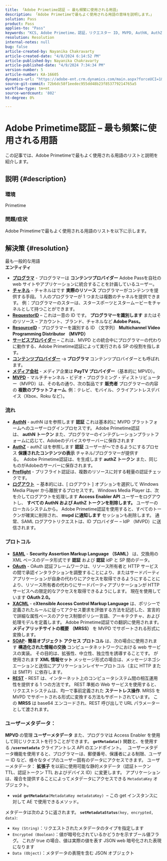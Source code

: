 ```yaml
---
title: 「Adobe Primetime認証 – 最も頻繁に使用される用語」
description: 「Adobe Primetimeで最もよく使用される用語の意味を説明します。」
solution: Pass
product: Pass
applies-to: "Pass"
keywords: "KCS, Adobe Primetime，認証，リクエスター ID, MVPD, AuthN, AuthZ, Adobe Pass"
resolution: Resolution
internal-notes: null
bug: false
article-created-by: Nayanika Chakravarty
article-created-date: "4/8/2024 6:14:52 PM"
article-published-by: Nayanika Chakravarty
article-published-date: "4/9/2024 7:34:34 PM"
version-number: 5
article-number: KA-16605
dynamics-url: "https://adobe-ent.crm.dynamics.com/main.aspx?forceUCI=1&pagetype=entityrecord&etn=knowledgearticle&id=db4a38e4-d3f5-ee11-a1fe-6045bd006295"
source-git-commit: 72b6dc58f1eedec955dd48b23f853779214765a5
workflow-type: tm+mt
source-wordcount: '802'
ht-degree: 0%

---
```


# Adobe Primetime認証 – 最も頻繁に使用される用語


この記事では、Adobe Primetimeで最もよく使用される用語のリストと説明を紹介します。

## 説明 {#description}


### 環境

Primetime

### 問題/症状

Adobe Primetimeで最もよく使用される用語のリストを以下に示します。


## 解決策 {#resolution}

最も一般的な用語<br>
<b>エンティティ</b>

- <u><b>プログラマ</b></u> - プログラマーは <b>コンテンツプロバイダー</b> Adobe Passを自社の web サイトやアプリケーションに統合することを計画しているユーザー。
- <u><b>チャネル</b></u> - チャネルはです <b>実際のリソース</b> プログラマーがコンテンツを提供する手段。 1 人のプログラマーが 1 つまたは複数のチャネルを提供できます。 例：プログラマーのスターは、スタースポーツとスタームービーをチャネルとして持つことができます。
- <u><b>RequestorID</b></u>  – これは一意の ID です。 <b>プログラマーを識別します</b> またはそのリソース – アカウント、ブランド、チャネルなど<b> Adobe Pass。 </b>
- <u><b>ResourceID</b></u> - プログラマーを識別する ID （文字列）<b> Multichannel Video Programming Distributor （MVPD） </b>
- <u><b>サービスプロバイダー</b></u>  – これは、MVPD との統合中にプログラマーの代わりに動作する、Adobe Primetime認証によって実行される SP の役割を指します。
- <u><b>コンテンツプロバイダー</b></u> -a <b>プログラマ </b>コンテンツプロバイダーとも呼ばれます。
- <u><b>メディア会社</b></u> - メディア企業は <b>PayTV プロバイダー</b>（基本的に MPVD）。
- <u><b>MVPD</b></u> - マルチチャンネル・ビデオ・プログラミング・ディストリビューター（MVPD）は、その名の通り、次の製品です <b>販売者</b> プログラマーの内容の <b>複数のプラットフォーム</b>. 例：テレビ、モバイル、クライアントレスデバイス（Xbox、Roku など）。


### 流れ

- <u><b>AuthN</b></u> - authN はを参照します <b>認証</b> これは基本的に MVPD プラットフォームへのユーザーログインプロセスです。 Adobe Primetime認証は、 <b>authN トークン </b>また、プログラマーのインテグレーションプラットフォームに応じて、Adobeのデバイスやサーバーに保存されます
- <u><b>AuthZ</b></u> - authZ はを参照します <b>認証</b> ユーザーが～できるようにするプロセス <b>保護されたコンテンツの表示</b> チャネル/プログラマーが提供する。  Adobe Primetime認証は、を生成します <b>authZ トークン</b> また、同じものがAdobeのサーバーに保存されます。
- <u><b>Preflight</b></u> - プリフライト認証は、複数のリソースに対する軽量の認証チェックです。
- <u><b>ログアウト</b></u>  – 基本的には、[ ログアウト ] オプションを選択して Windows Media Player から離脱するプロセスです。 Windows Media Player は、次を介してログアウトを処理します <b>Access Enabler API</b> ユーザーをログアウトし、 <b>すべての AuthN および AuthZ トークンを削除します。</b> ユーザーのローカルシステムから。 Adobe Primetime認証を使用すると、すべてのトークンが確実に削除され、 <b>mvpd に通知します</b> セッションも削除します。 通常、SAML ログアウトリクエストは、ID プロバイダー – IdP （MVPD）に送信されます。




### プロトコル

- <b><u>SAML</u></b> - <b>Security Assertion Markup Language （SAML）</b> は、交換用の XML ベースのデータ形式です <b>認証</b> および <b>認証</b> idP と SP 間のデータ。
- <u><b>OAuth</b></u> - OAuth 認証フレームワークは、リソース所有者と HTTP サービスの間で承認インタラクションを調整することにより、またはサードパーティアプリケーションが自身の代わりにアクセスを取得できるようにすることにより、リソース所有者の代わりにサードパーティアプリケーションが HTTP サービスへの限定的なアクセスを取得できるようにします。 現在を使用しています <b>OAuth 2.0。</b>
- <b><u>XACML</u></b> - e<b>Xtensible Access Control Markup Language</b> は、ポリシーで定義されたルールに従ってアクセス要求を評価する方法を記述した、宣言的で詳細な属性ベースのアクセス制御ポリシー言語、アーキテクチャ、および処理モデルを定義します。 Adobe Primetime認証での翻訳に使用されます。 <b>メディアリッチサイトの概要</b> <b>（MRSS）</b> を MVPD でサポートされる形式に変換します。
- <b><u>SOAP</u></b>- <b>簡易オブジェクト アクセス プロトコル</b> は、次の場合に使用されます <b>構造化された情報の交換 </b>コンピュータネットワークにおける web サービスの実装。 その目的は、拡張性、中立性、独立性を誘導することです。 が使用されます <b>XML 情報セット</b> メッセージ形式の場合は、メッセージネゴシエーションと送信にアプリケーションレイヤープロトコル（主に HTTP または SMTP）に依存します。
- <u><b>REST</b></u> - REST は、インターネット上のコンピュータシステム間の相互運用性を提供する 1 つの方法です。 REST 準拠の Web サービスを使用すると、リクエストシステムは、均一で事前定義された <b>ステートレス操作</b>. MRSS を MVPD でサポートされる形式に変換する方法もサポートされています。 この <b>MRSS</b> は base64 エンコードされ、REST 呼び出しで URL パラメーターとして渡されます。


### ユーザーメタデータ：

<b>MPVD </b>の管理<b> ユーザーメタデータ</b> また、プログラマは Access Enabler を使用して同じリクエストを行うことができます。 <b>`getMetadata()`</b> 関数と、を使用する <b>`/usermetadata`</b> クライアントレス API のエンドポイント。
 
ユーザーメタデータ機能を使用すると、プログラマーは、郵便番号、保護者による制限、ユーザー ID など、様々なタイプのユーザー固有のデータにアクセスできます。 ユーザーメタデータ： <b>拡張子</b> を以前に使用可能な静的メタデータ（認証トークン TTL、認証トークン TTL およびデバイス ID）に変更します。 アプリケーションは、複合を提供することによってメタデータにアクセスできる `MetadataKey` オブジェクト。

- <b>`void getMetadata`</b>`(MetadataKey metadataKey)`  – この get インスタンスに対して AE で使用できるメソッド。


メタデータは次のように返されます。 <b>`setMetadataStatus`</b>`(key, encrypted, data)`:

- `Key (String)`：リクエストされたメタデータのタイプを指定します
- `Encrypted (Boolean)`：値が暗号化されているかどうかを示すブール値フラグ。 これが true の場合、値は実際の値を表す JSON web 暗号化された表現になります
- `Data (Object)`：メタデータの表現を含む JSON オブジェクト



